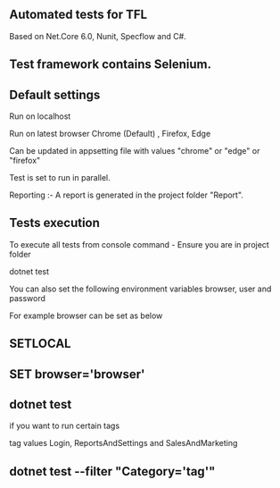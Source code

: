 ﻿## Automated tests for TFL

Based on Net.Core 6.0, Nunit, Specflow and C#.

Test framework contains Selenium.
---

## Default settings
Run on localhost

Run on latest browser Chrome (Default) , Firefox, Edge

Can be updated in appsetting file with values "chrome" or "edge" or "firefox"

Test is set to run in parallel.

Reporting :- A report is generated in the project folder "Report".


## Tests execution
To execute all tests from console command - Ensure you are in project folder

dotnet test

You can also set the following environment variables browser, user and password

For example browser can be set as below


SETLOCAL
--
SET browser='browser'
--
dotnet test
--


if you want to run certain tags

tag values Login, ReportsAndSettings and SalesAndMarketing

dotnet test --filter "Category='tag'"
---